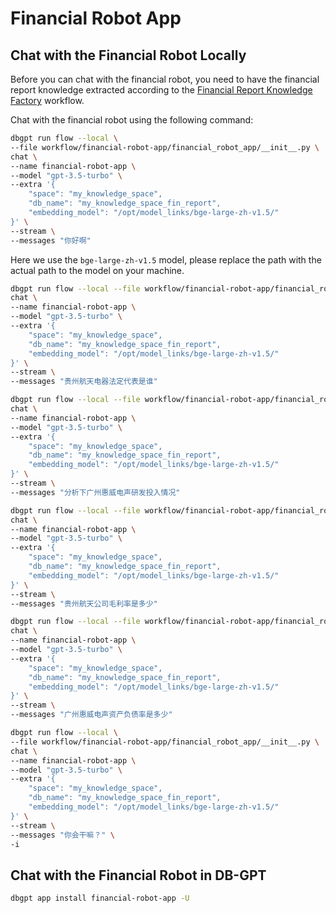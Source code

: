 # Financial Robot App

## Chat with the Financial Robot Locally

Before you can chat with the financial robot, you need to have the financial report 
knowledge extracted according to the 
[Financial Report Knowledge Factory](../financial-report-knowledge-factory/README.md) workflow.


Chat with the financial robot using the following command:

```bash
dbgpt run flow --local \
--file workflow/financial-robot-app/financial_robot_app/__init__.py \
chat \
--name financial-robot-app \
--model "gpt-3.5-turbo" \
--extra '{
    "space": "my_knowledge_space",
    "db_name": "my_knowledge_space_fin_report",
    "embedding_model": "/opt/model_links/bge-large-zh-v1.5/"
}' \
--stream \
--messages "你好啊"
```

Here we use the `bge-large-zh-v1.5` model, please replace the path with the actual path
to the model on your machine.

```bash
dbgpt run flow --local --file workflow/financial-robot-app/financial_robot_app/__init__.py \
chat \
--name financial-robot-app \
--model "gpt-3.5-turbo" \
--extra '{
    "space": "my_knowledge_space",
    "db_name": "my_knowledge_space_fin_report",
    "embedding_model": "/opt/model_links/bge-large-zh-v1.5/"
}' \
--stream \
--messages "贵州航天电器法定代表是谁"
```

```bash
dbgpt run flow --local --file workflow/financial-robot-app/financial_robot_app/__init__.py \
chat \
--name financial-robot-app \
--model "gpt-3.5-turbo" \
--extra '{
    "space": "my_knowledge_space",
    "db_name": "my_knowledge_space_fin_report",
    "embedding_model": "/opt/model_links/bge-large-zh-v1.5/"
}' \
--stream \
--messages "分析下广州惠威电声研发投入情况"
```

```bash
dbgpt run flow --local --file workflow/financial-robot-app/financial_robot_app/__init__.py \
chat \
--name financial-robot-app \
--model "gpt-3.5-turbo" \
--extra '{
    "space": "my_knowledge_space",
    "db_name": "my_knowledge_space_fin_report",
    "embedding_model": "/opt/model_links/bge-large-zh-v1.5/"
}' \
--stream \
--messages "贵州航天公司毛利率是多少"
```

```bash
dbgpt run flow --local --file workflow/financial-robot-app/financial_robot_app/__init__.py \
chat \
--name financial-robot-app \
--model "gpt-3.5-turbo" \
--extra '{
    "space": "my_knowledge_space",
    "db_name": "my_knowledge_space_fin_report",
    "embedding_model": "/opt/model_links/bge-large-zh-v1.5/"
}' \
--stream \
--messages "广州惠威电声资产负债率是多少"
```

```bash
dbgpt run flow --local \
--file workflow/financial-robot-app/financial_robot_app/__init__.py \
chat \
--name financial-robot-app \
--model "gpt-3.5-turbo" \
--extra '{
    "space": "my_knowledge_space",
    "db_name": "my_knowledge_space_fin_report",
    "embedding_model": "/opt/model_links/bge-large-zh-v1.5/"
}' \
--stream \
--messages "你会干嘛？" \
-i
```

## Chat with the Financial Robot in DB-GPT

```bash
dbgpt app install financial-robot-app -U
```